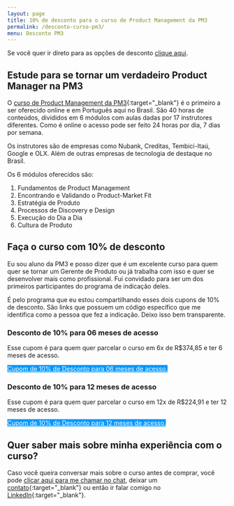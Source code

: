 ```yaml
---
layout: page
title: 10% de desconto para o curso de Product Management da PM3
permalink: /desconto-curso-pm3/
menu: Desconto PM3
---
```


Se você quer ir direto para as opções de desconto <a href="#desconto" onclick="analytics.track('clicked-desconto')">clique aqui</a>.

<h2>Estude para se tornar um verdadeiro Product Manager na PM3</h2>

O [curso de Product Management da PM3](https://www.cursospm3.com.br/){:target="_blank"} é o primeiro a ser oferecido online e em Português aqui no Brasil. São 40 horas de conteúdos, divididos em 6 módulos com aulas dadas por 17 instrutores diferentes. Como é online o acesso pode ser feito 24 horas por dia, 7 dias por semana.

Os instrutores são de empresas como Nubank, Creditas, Tembici-Itaú, Google e OLX. Além de outras empresas de tecnologia de destaque no Brasil.

Os 6 módulos oferecidos são:

1. Fundamentos de Product Management
2. Encontrando e Validando o Product-Market Fit
3. Estratégia de Produto
4. Processos de Discovery e Design
5. Execução do Dia a Dia
6. Cultura de Produto

<h2 id="desconto">Faça o curso com 10% de desconto</h2>

Eu sou aluno da PM3 e posso dizer que é um excelente curso para quem quer se tornar um Gerente de Produto ou já trabalha com isso e quer se desenvolver mais como profissional. Fui convidado para ser um dos primeiros participantes do programa de indicação deles.

É pelo programa que eu estou compartilhando esses dois cupons de 10% de desconto. São links que possuem um código específico que me identifica como a pessoa que fez a indicação. Deixo isso bem transparente.

<h3>Desconto de 10% para 06 meses de acesso</h3>

Esse cupom é para quem quer parcelar o curso em 6x de R$374,85 e ter 6 meses de acesso.

<a class="button" style="color: #ffffff; background-color: #0099ff;" href="https://www.cursospm3.com.br/a/24975/BY7VEvg8" onclick="analytics.track('clicked-desconto-seis-meses')" target="_blank">Cupom de 10% de Desconto para 06 meses de acesso.</a>

<h3>Desconto de 10% para 12 meses de acesso</h3>

Esse cupom é para quem quer parcelar o curso em 12x de R$224,91 e ter 12 meses de acesso.

<a class="button" style="color: #ffffff; background-color: #0099ff;" href="https://www.cursospm3.com.br/a/24974/BY7VEvg8" onclick="analytics.track('clicked-desconto-doze-meses')" target="_blank">Cupom de 10% de Desconto para 12 meses de acesso.</a>

<h2>Quer saber mais sobre minha experiência com o curso?</h2>

Caso você queira conversar mais sobre o curso antes de comprar, você pode [clicar aqui para me chamar no chat](#hs-chat-open), deixar um [contato](/contato){:target="_blank"} ou então ir falar comigo no [LinkedIn](https://www.linkedin.com/in/felipecardosobarbosa/){:target="_blank"}.